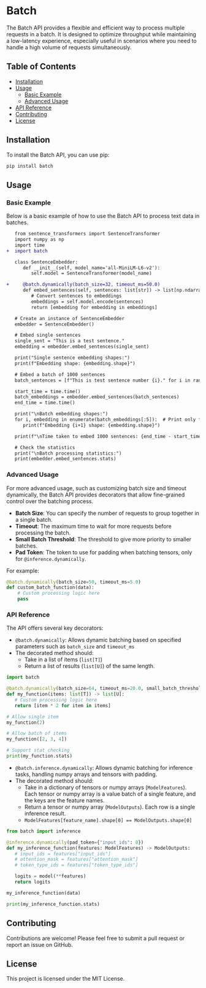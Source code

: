 
# Batch

The Batch API provides a flexible and efficient way to process multiple requests in a batch. It is designed to optimize throughput while maintaining a low-latency experience, especially useful in scenarios where you need to handle a high volume of requests simultaneously.

## Table of Contents

- [Installation](#installation)
- [Usage](#usage)
  - [Basic Example](#basic-example)
  - [Advanced Usage](#advanced-usage)
- [API Reference](#api-reference)
- [Contributing](#contributing)
- [License](#license)

## Installation

To install the Batch API, you can use pip:

```bash
pip install batch
```

## Usage

### Basic Example

Below is a basic example of how to use the Batch API to process text data in batches.

```diff
   from sentence_transformers import SentenceTransformer
   import numpy as np
   import time
+  import batch

   class SentenceEmbedder:
      def __init__(self, model_name='all-MiniLM-L6-v2'):
         self.model = SentenceTransformer(model_name)

+     @batch.dynamically(batch_size=32, timeout_ms=50.0)
      def embed_sentences(self, sentences: list[str]) -> list[np.ndarray]:
         # Convert sentences to embeddings
         embeddings = self.model.encode(sentences)
         return [embedding for embedding in embeddings]

   # Create an instance of SentenceEmbedder
   embedder = SentenceEmbedder()

   # Embed single sentences
   single_sent = "This is a test sentence."
   embedding = embedder.embed_sentences(single_sent)

   print("Single sentence embedding shapes:")
   print(f"Embedding shape: {embedding.shape}")

   # Embed a batch of 1000 sentences
   batch_sentences = [f"This is test sentence number {i}." for i in range(1000)]

   start_time = time.time()
   batch_embeddings = embedder.embed_sentences(batch_sentences)
   end_time = time.time()

   print("\nBatch embedding shapes:")
   for i, embedding in enumerate(batch_embeddings[:5]):  # Print only first 5 for brevity
      print(f"Embedding {i+1} shape: {embedding.shape}")

   print(f"\nTime taken to embed 1000 sentences: {end_time - start_time:.4f} seconds")

   # Check the statistics
   print("\nBatch processing statistics:")
   print(embedder.embed_sentences.stats)
```

### Advanced Usage

For more advanced usage, such as customizing batch size and timeout dynamically, the Batch API provides decorators that allow fine-grained control over the batching process.

- **Batch Size**: You can specify the number of requests to group together in a single batch.
- **Timeout**: The maximum time to wait for more requests before processing the batch.
- **Small Batch Threshold**: The threshold to give more priority to smaller batches.
- **Pad Token**: The token to use for padding when batching tensors, only for `@inference.dynamically`.

For example:

```python
@batch.dynamically(batch_size=50, timeout_ms=5.0)
def custom_batch_function(data):
    # Custom processing logic here
    pass
```

### API Reference

The API offers several key decorators:

- `@batch.dynamically`: Allows dynamic batching based on specified parameters such as `batch_size` and `timeout_ms`
- The decorated method should:
  - Take in a list of items (`list[T]`)
  - Return a list of results (`list[U]`) of the same length.


```python
import batch

@batch.dynamically(batch_size=64, timeout_ms=20.0, small_batch_threshold=10)
def my_function(items: list[T]) -> list[U]:
   # Custom processing logic here
   return [item * 2 for item in items]

# Allow single item
my_function(2)

# Allow batch of items
my_function([2, 3, 4])

# Support stat checking
print(my_function.stats)
```

- `@batch.inference.dynamically`: Allows dynamic batching for inference tasks, handling numpy arrays and tensors with padding.
- The decorated method should:
  - Take in a dictionary of tensors or numpy arrays (`ModelFeatures`). Each tensor or numpy array is a value batch of a single feature, and the keys are the feature names.
  - Return a tensor or numpy array (`ModelOutputs`). Each row is a single inference result.
  - `ModelFeatures[feature_name].shape[0] == ModelOutputs.shape[0]`

```python
from batch import inference

@inference.dynamically(pad_token={"input_ids": 0})
def my_inference_function(features: ModelFeatures) -> ModelOutputs:
   # input_ids = features["input_ids"]
   # attention_mask = features["attention_mask"]
   # token_type_ids = features["token_type_ids"]

   logits = model(**features)
   return logits

my_inference_function(data)

print(my_inference_function.stats)
```



## Contributing

Contributions are welcome! Please feel free to submit a pull request or report an issue on GitHub.

## License

This project is licensed under the MIT License.
